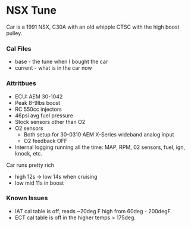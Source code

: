# NSX Tune

Car is a 1991 NSX, C30A with an old whipple CTSC with the high boost pulley.

### Cal Files

* base - the tune when I bought the car
* current - what is in the car now

### Attritbues

* ECU: AEM 30-1042
* Peak 8-9lbs boost
* RC 550cc injectors
* 46psi avg fuel pressure
* Stock sensors other than O2
* O2 sensors
  * Both setup for 30-0310 AEM X-Series wideband analog input
  * O2 feedback OFF
* Internal logging running all the time: MAP, RPM, 02 sensors, fuel, ign, knock, etc.

Car runs pretty rich

* high 12s -> low 14s when cruising
* low mid 11s in boost

### Known Issues

* IAT cal table is off, reads ~20deg F high from 60deg - 200degF
* ECT cal table is off in the higher temps > 175deg.
